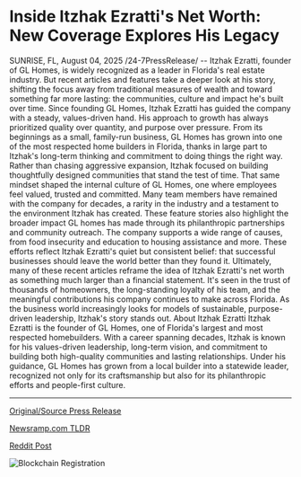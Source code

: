 # Inside Itzhak Ezratti's Net Worth: New Coverage Explores His Legacy

SUNRISE, FL, August 04, 2025 /24-7PressRelease/ -- Itzhak Ezratti, founder of GL Homes, is widely recognized as a leader in Florida's real estate industry. But recent articles and features take a deeper look at his story, shifting the focus away from traditional measures of wealth and toward something far more lasting: the communities, culture and impact he's built over time.   Since founding GL Homes, Itzhak Ezratti has guided the company with a steady, values-driven hand. His approach to growth has always prioritized quality over quantity, and purpose over pressure. From its beginnings as a small, family-run business, GL Homes has grown into one of the most respected home builders in Florida, thanks in large part to Itzhak's long-term thinking and commitment to doing things the right way.   Rather than chasing aggressive expansion, Itzhak focused on building thoughtfully designed communities that stand the test of time. That same mindset shaped the internal culture of GL Homes, one where employees feel valued, trusted and committed. Many team members have remained with the company for decades, a rarity in the industry and a testament to the environment Itzhak has created.   These feature stories also highlight the broader impact GL homes has made through its philanthropic partnerships and community outreach. The company supports a wide range of causes, from food insecurity and education to housing assistance and more. These efforts reflect Itzhak Ezratti's quiet but consistent belief: that successful businesses should leave the world better than they found it.   Ultimately, many of these recent articles reframe the idea of Itzhak Ezratti's net worth as something much larger than a financial statement. It's seen in the trust of thousands of homeowners, the long-standing loyalty of his team, and the meaningful contributions his company continues to make across Florida.   As the business world increasingly looks for models of sustainable, purpose-driven leadership, Itzhak's story stands out.   About Itzhak Ezratti Itzhak Ezratti is the founder of GL Homes, one of Florida's largest and most respected homebuilders. With a career spanning decades, Itzhak is known for his values-driven leadership, long-term vision, and commitment to building both high-quality communities and lasting relationships. Under his guidance, GL Homes has grown from a local builder into a statewide leader, recognized not only for its craftsmanship but also for its philanthropic efforts and people-first culture. 

---

[Original/Source Press Release](https://www.24-7pressrelease.com/press-release/525296/inside-itzhak-ezrattis-net-worth-new-coverage-explores-his-legacy)
                    

[Newsramp.com TLDR](https://newsramp.com/curated-news/itzhak-ezratti-redefining-success-in-real-estate-with-community-and-values/c05ea18a428e68eb2e44841abd2786ec) 

 



[Reddit Post](https://www.reddit.com/r/Leadership_Management/comments/1mh6wic/itzhak_ezratti_redefining_success_in_real_estate/) 



![Blockchain Registration](https://cdn.newsramp.app/24-7PressRelease/qrcode/258/4/noonMVHP.webp)